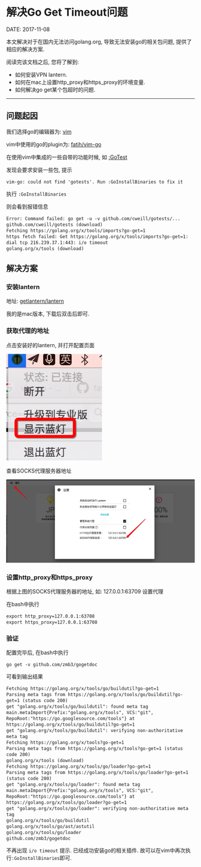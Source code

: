 解决Go Get Timeout问题
=====================

DATE: 2017-11-08

本文解决对于在国内无法访问golang.org, 导致无法安装go的相关包问题, 提供了相应的解决方案.

阅读完该文档之后, 您将了解到:

* 如何安装VPN lantern.
* 如何在mac上设置http_proxy和https_proxy的环境变量.
* 如何解决go get某个包超时的问题.

--------------------------------------------------------------------------------

问题起因
--------
我们选择go的编辑器为: [vim](http://www.vim.org/)

vim中使用的go的plugin为: [fatih/vim-go](https://github.com/fatih/vim-go)

在使用vim中集成的一些自带的功能时候, 如 [:GoTest](https://github.com/fatih/vim-go/blob/master/doc/vim-go.txt#L368)

发现会要求安装一些包, 提示

```shell
vim-go: could not find 'gotests'. Run :GoInstallBinaries to fix it
```

执行 `:GoInstallBinaries`

则会看到报错信息

```shell
Error: Command failed: go get -u -v github.com/cweill/gotests/...
github.com/cweill/gotests (download)
Fetching https://golang.org/x/tools/imports?go-get=1
https fetch failed: Get https://golang.org/x/tools/imports?go-get=1: dial tcp 216.239.37.1:443: i/o timeout
golang.org/x/tools (download)
```

解决方案
-------
### 安装lantern

地址: [getlantern/lantern](https://github.com/getlantern/lantern)

我的是mac版本, 下载后双击后即可.

### 获取代理的地址
点击安装好的lantern, 并打开配置页面

![lanten](https://raw.githubusercontent.com/dengqinghua/roses/master/assets/images/lanten.png)


查看SOCKS代理服务器地址

![lanten](https://raw.githubusercontent.com/dengqinghua/roses/master/assets/images/lantern_config.png)

### 设置http_proxy和https_proxy
根据上图的SOCKS代理服务器的地址, 如: 127.0.0.1:63709
设置代理

在bash中执行

```shell
export http_proxy=127.0.0.1:63708
export https_proxy=127.0.0.1:63708
```

### 验证
配置完毕后, 在bash中执行

```shell
go get -v github.com/zmb3/gogetdoc
```

可看到输出结果

```shell
Fetching https://golang.org/x/tools/go/buildutil?go-get=1
Parsing meta tags from https://golang.org/x/tools/go/buildutil?go-get=1 (status code 200)
get "golang.org/x/tools/go/buildutil": found meta tag main.metaImport{Prefix:"golang.org/x/tools", VCS:"git", RepoRoot:"https://go.googlesource.com/tools"} at https://golang.org/x/tools/go/buildutil?go-get=1
get "golang.org/x/tools/go/buildutil": verifying non-authoritative meta tag
Fetching https://golang.org/x/tools?go-get=1
Parsing meta tags from https://golang.org/x/tools?go-get=1 (status code 200)
golang.org/x/tools (download)
Fetching https://golang.org/x/tools/go/loader?go-get=1
Parsing meta tags from https://golang.org/x/tools/go/loader?go-get=1 (status code 200)
get "golang.org/x/tools/go/loader": found meta tag main.metaImport{Prefix:"golang.org/x/tools", VCS:"git", RepoRoot:"https://go.googlesource.com/tools"} at https://golang.org/x/tools/go/loader?go-get=1
get "golang.org/x/tools/go/loader": verifying non-authoritative meta tag
golang.org/x/tools/go/buildutil
golang.org/x/tools/go/ast/astutil
golang.org/x/tools/go/loader
github.com/zmb3/gogetdoc
```

不再出现 `i/o timeout` 提示. 已经成功安装go的相关插件. 故可以在vim中再次执行`:GoInstallBinaries`即可.
